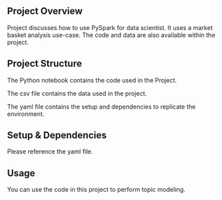 
## Project Overview
Project discusses how to use PySpark for data scientist. It uses a market basket analysis use-case. The code and data are also available within the project.
##  Project Structure
The Python notebook contains the code used in the Project.

The csv file contains the data used in the project.

The yaml file contains the setup and dependencies to replicate the environment.
## Setup & Dependencies
Please reference the yaml file.
## Usage
You can use the code in this project to perform topic modeling.